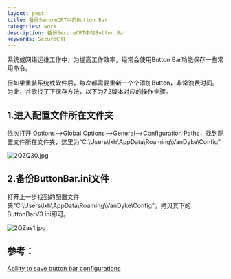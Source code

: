 ```yaml
---
layout: post
title: 备份SecureCRT中的Button Bar 
categories: work
description: 备份SecureCRT中的Button Bar 
keywords: SecureCRT
---
```


系统或网络运维工作中，为提高工作效率，经常会使用Button Bar功能保存一些常用命令。

但如果重装系统或软件后，每次都需要重新一个个添加Button，非常浪费时间。为此，谷歌找了下保存方法，以下为7.2版本对应的操作步骤。

## 1.进入配置文件所在文件夹

依次打开 Options-->Global Options-->General-->Configuration Paths，找到配置文件所在文件夹，这里为“C:\Users\lxh\AppData\Roaming\VanDyke\Config”

![2QZQ30.jpg](https://t1.picb.cc/uploads/2018/05/19/2QZQ30.jpg)

## 2.备份ButtonBar.ini文件

打开上一步找到的配置文件夹"C:\Users\lxh\AppData\Roaming\VanDyke\Config"，拷贝其下的ButtonBarV3.ini即可。

![2QZas1.jpg](https://t1.picb.cc/uploads/2018/05/19/2QZas1.jpg)

## 参考：

[Ability to save button bar configurations](https://forums.vandyke.com/archive/index.php/t-2604.html)
